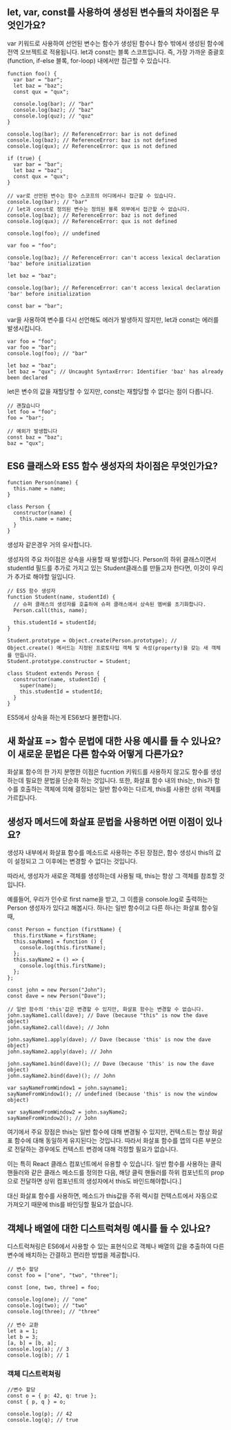## let, var, const를 사용하여 생성된 변수들의 차이점은 무엇인가요?

var 키워드로 사용하여 선언된 변수는 함수가 생성된 함수나 함수 밖에서 생성된 함수에 전역 오브젝트로 적용됩니다. let과 const는 블록 스코프입니다. 즉, 가장 가까운 중괄호 (function, if-else 블록, for-loop) 내에서만 접근할 수 있습니다.

```tsx
function foo() {
  var bar = "bar";
  let baz = "baz";
  const qux = "qux";

  console.log(bar); // "bar"
  console.log(baz); // "baz"
  console.log(quz); // "quz"
}

console.log(bar); // ReferenceError: bar is not defined
console.log(baz); // ReferenceError: baz is not defined
console.log(qux); // ReferenceError: qux is not defined
```

```tsx
if (true) {
  var bar = "bar";
  let baz = "baz";
  const qux = "qux";
}

// var로 선언된 변수는 함수 스코프의 어디에서나 접근할 수 있습니다.
console.log(bar); // "bar"
// let과 const로 정의된 변수는 정의된 블록 외부에서 접근할 수 없습니다.
console.log(baz); // ReferenceError: baz is not defined
console.log(qux); // ReferenceError: qux is not defined
```

```tsx
console.log(foo); // undefined

var foo = "foo";

console.log(baz); // ReferenceError: can't access lexical declaration 'baz' before initialization

let baz = "baz";

console.log(bar); // ReferenceError: can't access lexical declaration 'bar' before initialization

const bar = "bar";
```

var을 사용하여 변수를 다시 선언해도 에러가 발생하지 않지만, let과 const는 에러를 발생시킵니다.

```tsx
var foo = "foo";
var foo = "bar";
console.log(foo); // "bar"

let baz = "baz";
let baz = "qux"; // Uncaught SyntaxError: Identifier 'baz' has already been declared
```

let은 변수의 값을 재할당할 수 있지만, const는 재할당할 수 없다는 점이 다릅니다.

```tsx
// 괜찮습니다
let foo = "foo";
foo = "bar";

// 예외가 발생합니다
const baz = "baz";
baz = "qux";
```

## ES6 클래스와 ES5 함수 생성자의 차이점은 무엇인가요?

```tsx
function Person(name) {
  this.name = name;
}

class Person {
  constructor(name) {
    this.name = name;
  }
}
```

생성자 같은경우 거의 유사합니다.

생성자의 주요 차이점은 상속을 사용할 때 발생합니다. Person의 하위 클래스이면서 studentId 필드를 추가로 가지고 있는 Student클래스를 만들고자 한다면, 이것이 우리가 추가로 해야할 일입니다.

```tsx
// ES5 함수 생성자
function Student(name, studentId) {
  // 슈퍼 클래스의 생성자를 호출하여 슈퍼 클래스에서 상속된 멤버를 초기화합니다.
  Person.call(this, name);

  this.studentId = studentId;
}

Student.prototype = Object.create(Person.prototype); // Object.create() 메서드는 지정된 프로토타입 객체 및 속성(property)을 갖는 새 객체를 만듭니다.
Student.prototype.constructor = Student;

class Student extends Perosn {
  constructor(name, studentId) {
    super(name);
    this.studentId = studentId;
  }
}
```

ES5에서 상속을 하는게 ES6보다 불편합니다.

## 새 화살표 => 함수 문법에 대한 사용 예시를 들 수 있나요? 이 새로운 문법은 다른 함수와 어떻게 다른가요?

화살표 함수의 한 가지 분명한 이점은 fucntion 키워드를 사용하지 않고도 함수를 생성하는데 필요한 문법을 단순화 하는 것입니다.
또한, 화살표 함수 내의 this는, this가 함수를 호출하는 객체에 의해 결정되는 일반 함수와는 다르게, this를 사용한 상위 객체를 가르킵니다.

## 생성자 메서드에 화살표 문법을 사용하면 어떤 이점이 있나요?

생성자 내부에서 화살표 함수를 메소드로 사용하는 주된 장점은, 함수 생성시 this의 값이 설정되고 그 이후에는 변경할 수 없다는 것입니다.

따라서, 생성자가 새로운 객체를 생성하는데 사용될 때, this는 항상 그 객체를 참조할 것입니다.

예를들어, 우리가 인수로 first name을 받고, 그 이름을 console.log로 출력하는 Person 생성자가 있다고 해봅시다. 하나는 일반 함수이고 다른 하나는 화살표 함수일 때,

```tsx
const Person = function (firstName) {
  this.firstName = firstName;
  this.sayName1 = function () {
    console.log(this.firstName);
  };
  this.sayName2 = () => {
    console.log(this.firstName);
  };
};

const john = new Person("John");
const dave = new Person("Dave");

// 일반 함수의 'this'값은 변경할 수 있지만, 화살표 함수는 변경할 수 없습니다.
john.sayName1.call(dave); // Dave (because "this" is now the dave object)
john.sayName2.call(dave); // John

john.sayName1.apply(dave); // Dave (because 'this' is now the dave object)
john.sayName2.apply(dave); // John

john.sayName1.bind(dave)(); // Dave (because 'this' is now the dave object)
john.sayName2.bind(dave)(); // John

var sayNameFromWindow1 = john.sayname1;
sayNameFromWindow1(); // undefined (because 'this' is now the window object)

var sayNameFromWindow2 = john.sayName2;
sayNameFromWindow2(); // John
```

여기에서 주요 장점은 this는 일반 함수에 대해 변경될 수 있지만, 컨텍스트는 항상 화살표 함수에 대해 동일하게 유지된다는 것입니다. 따라서 화살표 함수를 앱의 다른 부분으로 전달하는 경우에도 컨텍스트 변경에 대해 걱정할 필요가 없습니다.

이는 특히 React 클래스 컴포넌트에서 유용할 수 있습니다. 일반 함수를 사용하는 클릭 핸들러와 같은 클래스 메소드를 정의한 다음, 해당 클릭 핸들러를 하위 컴포넌트의 prop으로 전달하면 상위 컴포넌트의 생성자에서 this도 바인드해야합니다.]

대신 화살표 함수를 사용하면, 메소드가 this값을 주위 렉시컬 컨텍스트에서 자동으로 가져오기 때문에 this를 바인딩할 필요가 없습니다.

## 객체나 배열에 대한 디스트럭쳐링 예시를 들 수 있나요?

디스트럭쳐링은 ES6에서 사용할 수 있는 표현식으로 객체나 배열의 값을 추출하여 다른 변수에 배치하는 간결하고 편리한 방법을 제공합니다.

```tsx
// 변수 할당
const foo = ["one", "two", "three"];

const [one, two, three] = foo;

console.log(one); // "one"
console.log(two); // "two"
console.log(three); // "three"
```

```tsx
// 변수 교환
let a = 1;
let b = 3;
[a, b] = [b, a];
console.log(a); // 3
console.log(b); // 1
```

### 객체 디스트럭쳐링

```tsx
//변수 할당
const o = { p: 42, q: true };
const { p, q } = o;

console.log(p); // 42
console.log(q); // true
```

